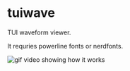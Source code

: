 # tuiwave

TUI waveform viewer.

It requries powerline fonts or nerdfonts.

![gif video showing how it works](https://github.com/ToruNiina/tuiwave/blob/images/tuiwave.gif?raw=true)

